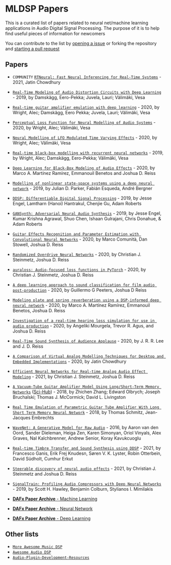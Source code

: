 # MLDSP Papers

This is a curated list of papers related to neural net/machine learning applications in Audio Digital Signal Processing. The purpose of it is to help find useful pieces of information for newcomers

You can contribute to the list by [opening a issue](https://github.com/GuitarML/mldsp-papers/issues/new?assignees=&labels=paper&template=00-add-paper.md) or forking the repository and [starting a pull request](https://github.com/GuitarML/mldsp-papers/compare)

## Papers

- `COMMUNITY` [`RTNeural: Fast Neural Inferencing for Real-Time Systems`](https://arxiv.org/pdf/2106.03037.pdf) - 2021, Jatin Chowdhury

- [`Real-Time Modeling of Audio Distortion Circuits with Deep Learning`](https://acris.aalto.fi/ws/portalfiles/portal/34352788/ELEC_Damskagg_Real_time_modeling_SMC2019.pdf) - 2019, by Damskägg, Eero-Pekka; Juvela, Lauri; Välimäki, Vesa
- [`Real-time guitar amplifier emulation with deep learning`](https://acris.aalto.fi/ws/portalfiles/portal/41964332/Real_time_guitar_amplifier_emulation.pdf) - 2020, by Wright, Alec; Damskägg, Eero Pekka; Juvela, Lauri; Välimäki, Vesa
- [`Perceptual Loss Function for Neural Modelling of Audio Systems`](https://acris.aalto.fi/ws/portalfiles/portal/43946100/ICASSP_2020_RNN_Loss_Functions.pdf) - 2020, by Wright, Alec; Välimäki, Vesa
- [`Neural Modelling of LFO Modulated Time Varying Effects`](https://acris.aalto.fi/ws/portalfiles/portal/51679961/DAFx2020_paper_49.pdf) - 2020, by Wright, Alec; Välimäki, Vesa
- [`Real-time black-box modelling with recurrent neural networks`](https://acris.aalto.fi/ws/portalfiles/portal/36768418/ELEC_Wright_Real_time_black_box_DAFx2019.pdf) - 2019, by Wright, Alec; Damskägg, Eero-Pekka; Välimäki, Vesa
- [`Deep Learning for Black-Box Modeling of Audio Effects`](https://www.mdpi.com/2076-3417/10/2/638/htm) - 2020, by Marco A. Martínez Ramírez, Emmanouil Benetos and Joshua D. Reiss
- [`Modelling of nonlinear state-space systems using a deep neural network`](https://dafx2019.bcu.ac.uk/papers/DAFx2019_paper_42.pdf) - 2019, by Julian D. Parker, Fabián Esqueda, André Bergner
- [`DDSP: Differentiable Digital Signal Processing`](https://openreview.net/pdf?id=B1x1ma4tDr) - 2019, by Jesse Engel, Lamtharn (Hanoi) Hantrakul, Chenjie Gu, Adam Roberts
- [`GANSynth: Adversarial Neural Audio Synthesis`](https://openreview.net/pdf?id=H1xQVn09FX) - 2019, by Jesse Engel, Kumar Krishna Agrawal, Shuo Chen, Ishaan Gulrajani, Chris Donahue, & Adam Roberts
- [`Guitar Effects Recognition and Parameter Estimation with Convolutional Neural Networks`](https://arxiv.org/pdf/2012.03216) - 2020, by Marco Comunità, Dan Stowell, Joshua D. Reiss
- [`Randomized Overdrive Neural Networks`](https://arxiv.org/pdf/2010.04237) - 2020, by Christian J. Steinmetz, Joshua D. Reiss
- [`auraloss: Audio-focused loss functions in PyTorch`](https://www.eecs.qmul.ac.uk/~josh/documents/2020/DMRN15__auraloss__Audio_focused_loss_functions_in_PyTorch.pdf) - 2020, by Christian J. Steinmetz, Joshua D. Reiss
- [`A deep learning approach to sound classification for film audio post-production`](https://www.eecs.qmul.ac.uk/~josh/documents/2020/20739.pdf) - 2020, by Guillermo G Peeters, Joshua D Reiss
- [`Modeling plate and spring reverberation using a DSP-informed deep neural network`](https://arxiv.org/pdf/1910.10105) - 2020, by Marco A. Martínez Ramírez, Emmanouil Benetos, Joshua D. Reiss
- [`Investigation of a real-time hearing loss simulation for use in audio production`](https://www.eecs.qmul.ac.uk/~josh/documents/2020/20906.pdf) - 2020, by Angeliki Mourgela, Trevor R. Agus, and Joshua D. Reiss
- [`Real-Time Sound Synthesis of Audience Applause`](https://www.eecs.qmul.ac.uk/~josh/documents/2020/20732.pdf) - 2020, by J. R. R. Lee and J. D. Reiss
- [`A Comparison of Virtual Analog Modelling Techniques for Desktop and Embedded Implementations`](https://arxiv.org/pdf/2009.02833.pdf) - 2020, by Jatin Chowdhury
- [`Efficient Neural Networks for Real-time Analog Audio Effect Modeling`](https://arxiv.org/pdf/2102.06200.pdf) - 2021, by Christian J. Steinmetz, Joshua D. Reiss
- [`A Vacuum-Tube Guitar Amplifier Model Using Long/Short-Term Memory Networks`](https://ieeexplore.ieee.org/document/8479039) ([Sci-Hub](https://sci-hub.do/10.1109/SECON.2018.8479039#)) - 2018, by Zhichen Zhang; Edward Olbrych; Joseph Bruchalski; Thomas J. McCormick; David L. Livingston
- [`Real Time Emulation of Parametric Guitar Tube Amplifier With Long Short Term Memory Neural Network`](https://arxiv.org/pdf/1804.07145.pdf) - 2018, by Thomas Schmitz, Jean-Jacques Embrechts
- [`WaveNet: A Generative Model for Raw Audio`](https://arxiv.org/abs/1609.03499) - 2016, by Aaron van den Oord, Sander Dieleman, Heiga Zen, Karen Simonyan, Oriol Vinyals, Alex Graves, Nal Kalchbrenner, Andrew Senior, Koray Kavukcuoglu
- [`Real-time Timbre Transfer and Sound Synthesis using DDSP`](https://arxiv.org/abs/2103.07220) - 2021, by Francesco Ganis, Erik Frej Knudesn, Søren V. K. Lyster, Robin Otterbein, David Südholt, Cumhur Erkut
- [`Steerable discovery of neural audio effects`](https://arxiv.org/abs/2112.02926) - 2021, by Christian J. Steinmetz and Joshua D. Reiss
- [`SignalTrain: Profiling Audio Compressors with Deep Neural Networks`](https://arxiv.org/pdf/1905.11928.pdf) - 2019, by Scott H. Hawley, Benjamin Colburn, Stylianos I. Mimilakis

- [**DAFx Paper Archive** - Machine Learning](http://www.dafx.de/paper-archive/search.php?q=machine%20learning&years=2016%2C2017%2C2018%2C2019%2C2020%2C2021)
- [**DAFx Paper Archive** - Neural Network](http://www.dafx.de/paper-archive/search.php?q=neural&years=2016%2C2017%2C2018%2C2019%2C2020%2C2021)
- [**DAFx Paper Archive** - Deep Learning](http://www.dafx.de/paper-archive/search.php?q=deep&years=2016%2C2017%2C2018%2C2019%2C2020%2C2021)

## Other lists

- [`More Awesome Music DSP`](https://github.com/olilarkin/awesome-musicdsp)
- [`Awesome Audio DSP`](https://github.com/BillyDM/Awesome-Audio-DSP/blob/main/README.md)
- [`Audio-Plugin-Development-Resources`](https://github.com/jareddrayton/Audio-Plugin-Development-Resources)
